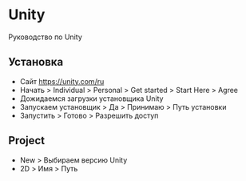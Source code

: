 # Unity
Руководство по Unity

## Установка
* Сайт https://unity.com/ru
* Начать > Individual > Personal > Get started > Start Here > Agree
* Дожидаемся загрузки установщика Unity
* Запускаем установщик > Да > Принимаю > Путь установки
* Запустить > Готово > Разрешить доступ

## Project
* New > Выбираем версию Unity
* 2D > Имя > Путь
